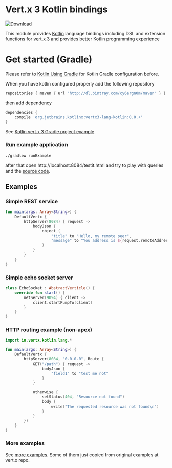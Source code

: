 # Vert.x 3 Kotlin bindings

[ ![Download](https://api.bintray.com/packages/cy6ergn0m/maven/vertx3-lang-kotlin/images/download.svg) ](https://bintray.com/cy6ergn0m/maven/vertx3-lang-kotlin/_latestVersion)

This module provides [Kotlin](http://kotlinlang.org) language bindings including DSL and extension functions 
for [vert.x 3](http://vertx.io/) and provides better Kotlin programming experience

# Get started (Gradle)

Please refer to [Kotlin Using Gradle](http://kotlinlang.org/docs/reference/using-gradle.html) for Kotlin Gradle
configuration before.

When you have kotlin configured properly add the following repository

```groovy
repositories { maven { url "http://dl.bintray.com/cy6ergn0m/maven" } }
```

then add dependency

```groovy
dependencies {
    compile 'org.jetbrains.kotlinx:vertx3-lang-kotlin:0.0.+'
}
```

See [Kotlin vert.x 3 Gradle project example](src/examples/kotlin-vertx3-gradle-example)

### Run example application
```bash
./gradlew runExample
```

after that open http://localhost:8084/testit.html and try to play with queries and the [source code](src/examples/kotlin/route.kt).

## Examples

### Simple REST service

```kotlin
fun main(args: Array<String>) {
    DefaultVertx {
        httpServer(8084) { request ->
            bodyJson {
                object_(
                    "title" to "Hello, my remote peer",
                    "message" to "You address is ${request.remoteAddress().host()}"
                )
            }
        }
    }
}
```

### Simple echo socket server

```kotlin
class EchoSocket : AbstractVerticle() {
    override fun start() {
        netServer(9094) { client ->
            client.startPumpTo(client)
        }
    }
}
```

### HTTP routing example (non-apex)

```kotlin
import io.vertx.kotlin.lang.*

fun main(args: Array<String>) {
    DefaultVertx {
        httpServer(8084, "0.0.0.0", Route {
            GET("/path") { request ->
                bodyJson {
                    "field1" to "test me not"
                }
            }

            otherwise {
                setStatus(404, "Resource not found")
                body {
                    write("The requested resource was not found\n")
                }
            }
        })
    }
}
```

### More examples
See [more examples](src/examples/kotlin). Some of them just copied from original examples at vert.x repo.

